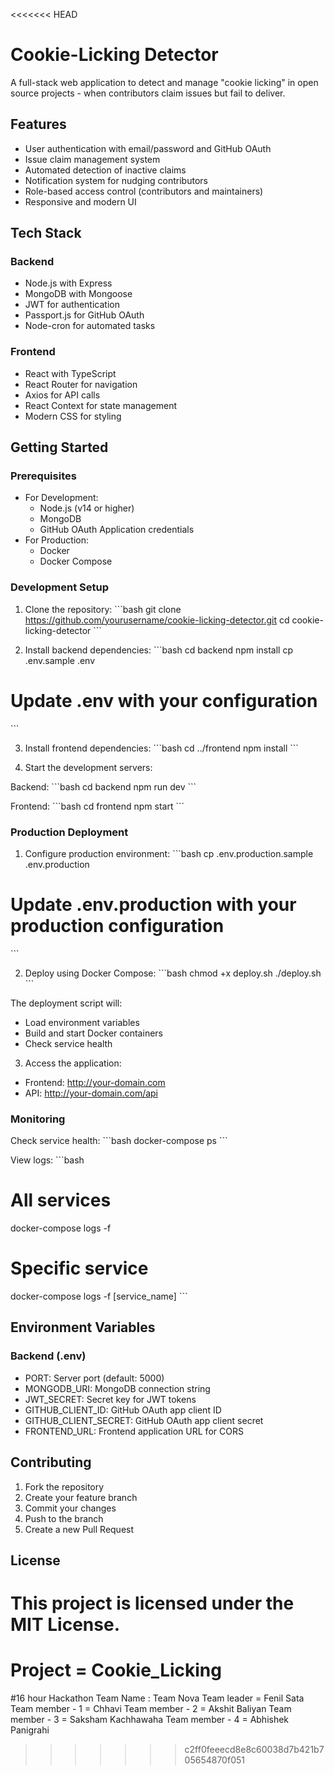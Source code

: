 <<<<<<< HEAD
# Cookie-Licking Detector

A full-stack web application to detect and manage "cookie licking" in open source projects - when contributors claim issues but fail to deliver.

## Features

- User authentication with email/password and GitHub OAuth
- Issue claim management system
- Automated detection of inactive claims
- Notification system for nudging contributors
- Role-based access control (contributors and maintainers)
- Responsive and modern UI

## Tech Stack

### Backend

- Node.js with Express
- MongoDB with Mongoose
- JWT for authentication
- Passport.js for GitHub OAuth
- Node-cron for automated tasks

### Frontend

- React with TypeScript
- React Router for navigation
- Axios for API calls
- React Context for state management
- Modern CSS for styling

## Getting Started

### Prerequisites

- For Development:
  - Node.js (v14 or higher)
  - MongoDB
  - GitHub OAuth Application credentials
- For Production:
  - Docker
  - Docker Compose

### Development Setup

1. Clone the repository:
   \`\`\`bash
   git clone https://github.com/yourusername/cookie-licking-detector.git
   cd cookie-licking-detector
   \`\`\`

2. Install backend dependencies:
   \`\`\`bash
   cd backend
   npm install
   cp .env.sample .env

# Update .env with your configuration

\`\`\`

3. Install frontend dependencies:
   \`\`\`bash
   cd ../frontend
   npm install
   \`\`\`

4. Start the development servers:

Backend:
\`\`\`bash
cd backend
npm run dev
\`\`\`

Frontend:
\`\`\`bash
cd frontend
npm start
\`\`\`

### Production Deployment

1. Configure production environment:
   \`\`\`bash
   cp .env.production.sample .env.production

# Update .env.production with your production configuration

\`\`\`

2. Deploy using Docker Compose:
   \`\`\`bash
   chmod +x deploy.sh
   ./deploy.sh
   \`\`\`

The deployment script will:

- Load environment variables
- Build and start Docker containers
- Check service health

3. Access the application:

- Frontend: http://your-domain.com
- API: http://your-domain.com/api

### Monitoring

Check service health:
\`\`\`bash
docker-compose ps
\`\`\`

View logs:
\`\`\`bash

# All services

docker-compose logs -f

# Specific service

docker-compose logs -f [service_name]
\`\`\`

## Environment Variables

### Backend (.env)

- PORT: Server port (default: 5000)
- MONGODB_URI: MongoDB connection string
- JWT_SECRET: Secret key for JWT tokens
- GITHUB_CLIENT_ID: GitHub OAuth app client ID
- GITHUB_CLIENT_SECRET: GitHub OAuth app client secret
- FRONTEND_URL: Frontend application URL for CORS

## Contributing

1. Fork the repository
2. Create your feature branch
3. Commit your changes
4. Push to the branch
5. Create a new Pull Request

## License

This project is licensed under the MIT License.
=======
# Project = Cookie_Licking 
#16 hour Hackathon 
Team Name : Team Nova 
Team leader = Fenil Sata 
Team member - 1 = Chhavi
Team member - 2 = Akshit Baliyan 
Team member - 3 = Saksham Kachhawaha
Team member - 4 = Abhishek Panigrahi
>>>>>>> c2ff0feeecd8e8c60038d7b421b705654870f051
